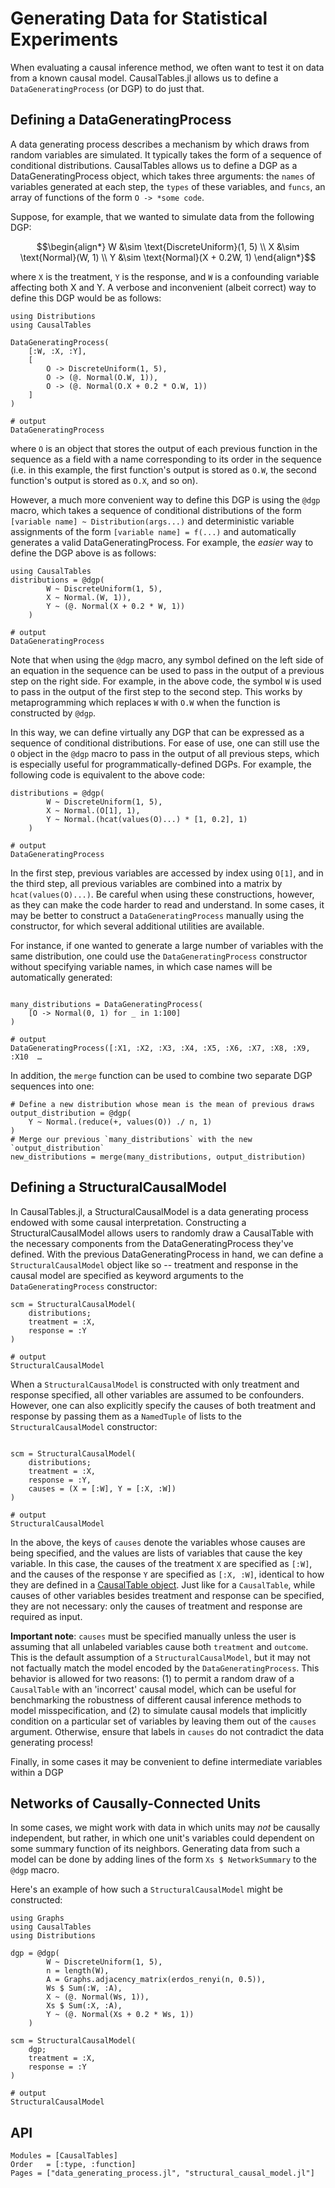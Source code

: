 # Generating Data for Statistical Experiments

When evaluating a causal inference method, we often want to test it on data from a known causal model. CausalTables.jl allows us to define a `DataGeneratingProcess` (or DGP) to do just that. 

## Defining a DataGeneratingProcess

A data generating process describes a mechanism by which draws from random variables are simulated. It typically takes the form of a sequence of conditional distributions. CausalTables allows us to define a DGP as a DataGeneratingProcess object, which takes three arguments: the `names` of variables generated at each step, the `types` of these variables, and `funcs`, an array of functions of the form `O -> *some code`. 

Suppose, for example, that we wanted to simulate data from the following DGP:

```math
\begin{align*}
    W &\sim \text{DiscreteUniform}(1, 5) \\
    X &\sim \text{Normal}(W, 1) \\
    Y &\sim \text{Normal}(X + 0.2W, 1)
\end{align*}
```

where `X` is the treatment, `Y` is the response, and `W` is a confounding variable affecting both X and Y. A verbose and inconvenient (albeit correct) way to define this DGP would be as follows:

```jldoctest generation; output = false, filter = r"(?<=.{21}).*"s
using Distributions
using CausalTables

DataGeneratingProcess(
    [:W, :X, :Y],
    [
        O -> DiscreteUniform(1, 5), 
        O -> (@. Normal(O.W, 1)),
        O -> (@. Normal(O.X + 0.2 * O.W, 1))
    ]
)

# output
DataGeneratingProcess
```
where `O` is an object that stores the output of each previous function in the sequence as a field with a name corresponding to its order in the sequence (i.e. in this example, the first function's output is stored as `O.W`, the second function's output is stored as `O.X`, and so on).

However, a much more convenient way to define this DGP is using the `@dgp` macro, which takes a sequence of conditional distributions of the form `[variable name] ~ Distribution(args...)` and deterministic variable assignments of the form `[variable name] = f(...)` and automatically generates a valid DataGeneratingProcess. For example, the *easier* way to define the DGP above is as follows:

```jldoctest generation; output = false, filter = r"(?<=.{21}).*"s
using CausalTables
distributions = @dgp(
        W ~ DiscreteUniform(1, 5),
        X ~ Normal.(W, 1)),
        Y ~ (@. Normal(X + 0.2 * W, 1))
    )

# output
DataGeneratingProcess
```

Note that when using the `@dgp` macro, any symbol defined on the left side of an equation in the sequence can be used to pass in the output of a previous step on the right side. For example, in the above code, the symbol `W` is used to pass in the output of the first step to the second step. This works by metaprogramming which replaces `W` with `O.W` when the function is constructed by `@dgp`. 

In this way, we can define virtually any DGP that can be expressed as a sequence of conditional distributions. For ease of use, one can still use the `O` object in the `@dgp` macro to pass in the output of all previous steps, which is especially useful for programmatically-defined DGPs. For example, the following code is equivalent to the above code:

```jldoctest generation; output = false, filter = r"(?<=.{21}).*"s
distributions = @dgp(
        W ~ DiscreteUniform(1, 5),
        X ~ Normal.(O[1], 1),
        Y ~ Normal.(hcat(values(O)...) * [1, 0.2], 1)
    )

# output
DataGeneratingProcess
```

In the first step, previous variables are accessed by index using `O[1]`, and in the third step, all previous variables are combined into a matrix by `hcat(values(O)...)`. Be careful when using these constructions, however, as they can make the code harder to read and understand. In some cases, it may be better to construct a `DataGeneratingProcess` manually using the constructor, for which several additional utilities are available. 

For instance, if one wanted to generate a large number of variables with the same distribution, one could use the `DataGeneratingProcess` constructor without specifying variable names, in which case names will be automatically generated:

```jldoctest generation; output = false, filter = r"(?<=.{75}).*"s

many_distributions = DataGeneratingProcess(
    [O -> Normal(0, 1) for _ in 1:100]
)

# output
DataGeneratingProcess([:X1, :X2, :X3, :X4, :X5, :X6, :X7, :X8, :X9, :X10  …
```

In addition, the `merge` function can be used to combine two separate DGP sequences into one:

```jldoctest generation; output = false, filter = r"(?<=.{21}).*"s
# Define a new distribution whose mean is the mean of previous draws
output_distribution = @dgp(
    Y ~ Normal.(reduce(+, values(O)) ./ n, 1)
)
# Merge our previous `many_distributions` with the new `output_distribution`
new_distributions = merge(many_distributions, output_distribution)
```

## Defining a StructuralCausalModel

In CausalTables.jl, a StructuralCausalModel is a data generating process endowed with some causal interpretation. Constructing a StructuralCausalModel allows users to randomly draw a CausalTable with the necessary components from the DataGeneratingProcess they've defined. With the previous DataGeneratingProcess in hand, we can define a `StructuralCausalModel` object like so -- treatment and response in the causal model are specified as keyword arguments to the `DataGeneratingProcess` constructor:


```jldoctest generation; output = false, filter = r"(?<=.{21}).*"s
scm = StructuralCausalModel(
    distributions;
    treatment = :X,
    response = :Y
)

# output
StructuralCausalModel
```

When a `StructuralCausalModel` is constructed with only treatment and response specified, all other variables are assumed to be confounders. However, one can also explicitly specify the causes of both treatment and response by passing them as a `NamedTuple` of lists to the `StructuralCausalModel` constructor:

```jldoctest generation; output = false, filter = r"(?<=.{21}).*"s

scm = StructuralCausalModel(
    distributions;
    treatment = :X,
    response = :Y,
    causes = (X = [:W], Y = [:X, :W])
)

# output
StructuralCausalModel
```

In the above, the keys of `causes` denote the variables whose causes are being specified, and the values are lists of variables that cause the key variable. In this case, the causes of the treatment `X` are specified as `[:W]`, and the causes of the response `Y` are specified as `[:X, :W]`, identical to how they are defined in a [CausalTable object](man/formatting.md). Just like for a `CausalTable`, while causes of other variables besides treatment and response can be specified, they are not necessary: only the causes of treatment and response are required as input. 

**Important note**: `causes` must be specified manually unless the user is assuming that all unlabeled variables cause both `treatment` and `outcome`. This is the default assumption of a `StructuralCausalModel`, but it may not not factually match the model encoded by the `DataGeneratingProcess`. This behavior is allowed for two reasons: (1) to permit a random draw of a `CausalTable` with an 'incorrect' causal model, which can be useful for benchmarking the robustness of different causal inference methods to model misspecification, and (2) to simulate causal models that implicitly condition on a particular set of variables by leaving them out of the `causes` argument. Otherwise, ensure that labels in `causes` do not contradict the data generating process! 

Finally, in some cases it may be convenient to define intermediate variables within a DGP


## Networks of Causally-Connected Units

In some cases, we might work with data in which units may *not* be causally independent, but rather, in which one unit's variables could dependent on some summary function of its neighbors. Generating data from such a model can be done by adding lines of the form `Xs $ NetworkSummary` to the `@dgp` macro.

Here's an example of how such a `StructuralCausalModel` might be constructed:

```jldoctest network; output = false, filter = r"(?<=.{21}).*"s
using Graphs
using CausalTables
using Distributions

dgp = @dgp(
        W ~ DiscreteUniform(1, 5),
        n = length(W),
        A = Graphs.adjacency_matrix(erdos_renyi(n, 0.5)),
        Ws $ Sum(:W, :A),
        X ~ (@. Normal(Ws, 1)),
        Xs $ Sum(:X, :A),
        Y ~ (@. Normal(Xs + 0.2 * Ws, 1))
    )

scm = StructuralCausalModel(
    dgp;
    treatment = :X,
    response = :Y
)

# output
StructuralCausalModel
```

## API

```@autodocs; canonical=false
Modules = [CausalTables]
Order   = [:type, :function]
Pages = ["data_generating_process.jl", "structural_causal_model.jl"]
```




